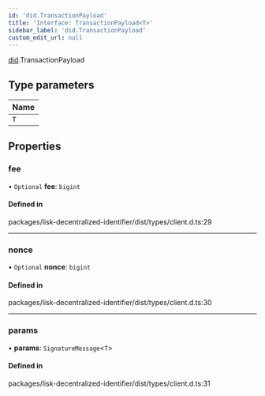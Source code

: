 ```yaml
---
id: 'did.TransactionPayload'
title: 'Interface: TransactionPayload<T>'
sidebar_label: 'did.TransactionPayload'
custom_edit_url: null
---
```


[did](../namespaces/did.md).TransactionPayload

## Type parameters

| Name |
| :--- |
| `T`  |

## Properties

### fee

• `Optional` **fee**: `bigint`

#### Defined in

packages/lisk-decentralized-identifier/dist/types/client.d.ts:29

---

### nonce

• `Optional` **nonce**: `bigint`

#### Defined in

packages/lisk-decentralized-identifier/dist/types/client.d.ts:30

---

### params

• **params**: `SignatureMessage`<`T`\>

#### Defined in

packages/lisk-decentralized-identifier/dist/types/client.d.ts:31
